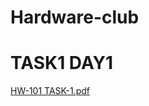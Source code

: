 # Hardware-club
# TASK1 DAY1 
[HW-101 TASK-1.pdf](https://github.com/user-attachments/files/18920956/HW-101.TASK-1.pdf)
